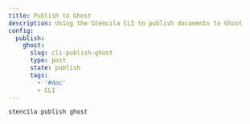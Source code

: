 ```yaml
---
title: Publish to Ghost
description: Using the Stencila CLI to publish documents to Ghost
config:
  publish:
    ghost:
      slug: cli-publish-ghost
      type: post
      state: publish
      tags:
        - '#doc'
        - CLI
---
```


```sh
stencila publish ghost
```
